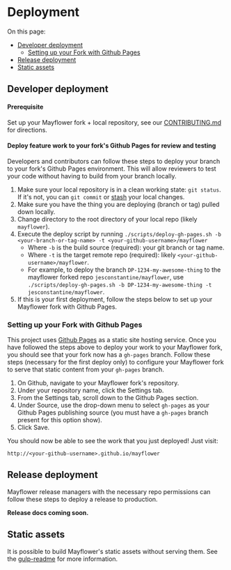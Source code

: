 # Deployment

On this page:

- [Developer deployment](#developer-deployment)
    - [Setting up your Fork with Github Pages](#setting-up-your-fork-with-github-pages)
- [Release deployment](#release-deployment)
- [Static assets](#static-assets)

## Developer deployment

#### Prerequisite

Set up your Mayflower fork + local repository, see our [CONTRIBUTING.md](https://github.com/massgov/mayflower/blob/master/CONTRIBUTING.md) for directions.

#### Deploy feature work to your fork's Github Pages for review and testing
Developers and contributors can follow these steps to deploy your branch to your fork's Github Pages environment.  This will allow reviewers to test your code without having to build from your branch locally.

1. Make sure your local repository is in a clean working state: `git status`.  If it's not, you can `git commit` or [stash](https://git-scm.com/book/en/v1/Git-Tools-Stashing) your local changes.
1. Make sure you have the thing you are deploying (branch or tag) pulled down locally.
1. Change directory to the root directory of your local repo (likely `mayflower`).
1. Execute the deploy script by running `./scripts/deploy-gh-pages.sh -b <your-branch-or-tag-name> -t <your-github-username>/mayflower`
    - Where `-b` is the build source (required): your git branch or tag name.
    - Where `-t` is the target remote repo (required): likely `<your-github-username>/mayflower`.
    - For example, to deploy the branch `DP-1234-my-awesome-thing` to the mayflower forked repo `jesconstantine/mayflower`, use `./scripts/deploy-gh-pages.sh -b DP-1234-my-awesome-thing -t jesconstantine/mayflower`.
 1. If this is your first deployment, follow the steps below to set up your Mayflower fork with Github Pages.
    
### Setting up your Fork with Github Pages

This project uses [Github Pages](https://help.github.com/articles/what-is-github-pages/) as a static site hosting service.  Once you have followed the steps above to deploy your work to your Mayflower fork, you should see that your fork now has a `gh-pages` branch.  Follow these steps (necessary for the first deploy only) to configure your Mayflower fork to serve that static content from your `gh-pages` branch.

1. On Github, navigate to your Mayflower fork's repository.
1. Under your repository name, click the Settings tab.
1. From the Settings tab, scroll down to the Github Pages section.
1. Under Source, use the drop-down menu to select `gh-pages` as your Github Pages publishing source (you must have a `gh-pages` branch present for this option show).
1. Click Save.

You should now be able to see the work that you just deployed!  Just visit: 
```
http://<your-github-username>.github.io/mayflower
```

## Release deployment
Mayflower release managers with the necessary repo permissions can follow these steps to deploy a release to production.

**Release docs coming soon.**

## Static assets

It is possible to build Mayflower's static assets without serving them.  See the [gulp-readme](https://github.com/massgov/mayflower/blob/master/styleguide/tools/gulp/gulp-readme.md) for more information.
